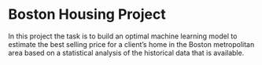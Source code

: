 # Boston Housing Project
In this project the task is to build an optimal machine learning model to estimate the best selling price for a client’s home in the Boston metropolitan area based on a statistical analysis of the historical data that is available.
